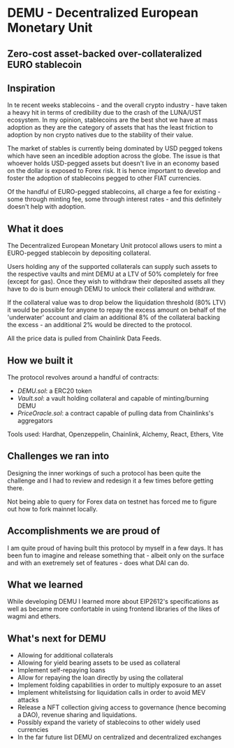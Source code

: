 # DEMU - Decentralized European Monetary Unit

## Zero-cost asset-backed over-collateralized EURO stablecoin

## Inspiration

In te recent weeks stablecoins - and the overall crypto industry - have taken a heavy hit in terms of credibility due to the crash of the LUNA/UST ecosystem. In my opinion, stablecoins are the best shot we have at mass adoption as they are the category of assets that has the least friction to adoption by non crypto natives due to the stability of their value.

The market of stables is currently being dominated by USD pegged tokens which have seen an incedible adoption across the globe. The issue is that whoever holds USD-pegged assets but doesn't live in an economy based on the dollar is exposed to Forex risk.
It is hence important to develop and foster the adoption of stablecoins pegged to other FIAT currencies.

Of the handful of EURO-pegged stablecoins, all charge a fee for existing - some through minting fee, some through interest rates - and this definitely doesn't help with adoption.

## What it does

The Decentralized European Monetary Unit protocol allows users to mint a EURO-pegged stablecoin by depositing collateral.

Users holding any of the supported collaterals can supply such assets to the respective vaults and mint DEMU at a LTV of 50% completely for free (except for gas).
Once they wish to withdraw their deposited assets all they have to do is burn enough DEMU to unlock their collateral and withdraw.

If the collateral value was to drop below the liquidation threshold (80% LTV) it would be possible for anyone to repay the excess amount on behalf of the 'underwater' account and claim an additional 8% of the collateral backing the excess - an additional 2% would be directed to the protocol.

All the price data is pulled from Chainlink Data Feeds.

## How we built it

The protocol revolves around a handful of contracts:

- _DEMU.sol_: a ERC20 token
- _Vault.sol_: a vault holding collateral and capable of minting/burning DEMU
- _PriceOracle.sol_: a contract capable of pulling data from Chainlinks's aggregators

Tools used: Hardhat, Openzeppelin, Chainlink, Alchemy, React, Ethers, Vite

## Challenges we ran into

Designing the inner workings of such a protocol has been quite the challenge and I had to review and redesign it a few times before getting there.

Not being able to query for Forex data on testnet has forced me to figure out how to fork mainnet locally.

## Accomplishments we are proud of

I am quite proud of having built this protocol by myself in a few days. It has been fun to imagine and release something that - albeit only on the surface and with an exetremely set of features - does what DAI can do.

## What we learned

While developing DEMU I learned more about EIP2612's specifications as well as became more confortable in using frontend libraries of the likes of wagmi and ethers.

## What's next for DEMU

- Allowing for additional collaterals
- Allowing for yield bearing assets to be used as collateral
- Implement self-repaying loans
- Allow for repaying the loan directly by using the collateral
- Implement folding capabilities in order to multiply exposure to an asset
- Implement whitelistsing for liquidation calls in order to avoid MEV attacks
- Release a NFT collection giving access to governance (hence becoming a DAO), revenue sharing and liquidations.
- Possibly expand the variety of stablecoins to other widely used currencies
- In the far future list DEMU on centralized and decentralized exchanges
